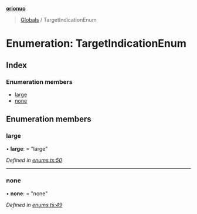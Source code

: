 **[orionuo](../README.md)**

> [Globals](../globals.md) / TargetIndicationEnum

# Enumeration: TargetIndicationEnum

## Index

### Enumeration members

* [large](targetindicationenum.md#large)
* [none](targetindicationenum.md#none)

## Enumeration members

### large

•  **large**:  = "large"

*Defined in [enums.ts:50](https://github.com/msviha/orionuo/blob/b5379e7/src/enums.ts#L50)*

___

### none

•  **none**:  = "none"

*Defined in [enums.ts:49](https://github.com/msviha/orionuo/blob/b5379e7/src/enums.ts#L49)*
